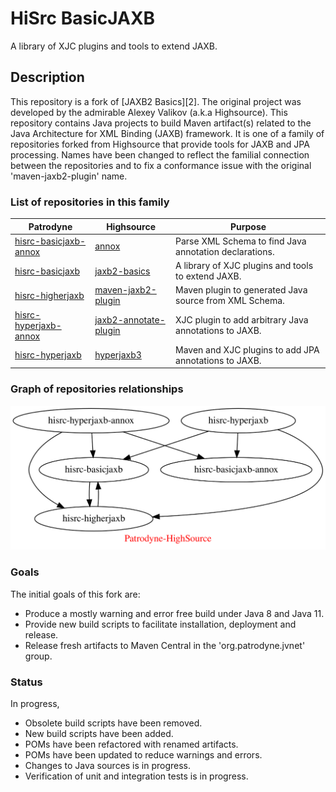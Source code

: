 # HiSrc BasicJAXB

A library of XJC plugins and tools to extend JAXB.

## Description

This repository is a fork of [JAXB2 Basics][2]. The original project was developed by the admirable
Alexey Valikov (a.k.a Highsource). This repository contains Java projects to build Maven artifact(s)
related to the Java Architecture for XML Binding (JAXB) framework. It is one of a family of repositories
forked from Highsource that provide tools for JAXB and JPA processing. Names have been changed to reflect
the familial connection between the repositories and to fix a conformance issue with the original 'maven-jaxb2-plugin' name. 

### List of repositories in this family

| Patrodyne                   | Highsource                  | Purpose                                                |
| --------------------------- | --------------------------- | ------------------------------------------------------ |
| [hisrc-basicjaxb-annox][11] | [annox][21]                 | Parse XML Schema to find Java annotation declarations. |
| [hisrc-basicjaxb][12]       | [jaxb2-basics][22]          | A library of XJC plugins and tools to extend JAXB.     |
| [hisrc-higherjaxb][13]      | [maven-jaxb2-plugin][23]    | Maven plugin to generated Java source from XML Schema. |
| [hisrc-hyperjaxb-annox][15] | [jaxb2-annotate-plugin][25] | XJC plugin to add arbitrary Java annotations to JAXB.  |
| [hisrc-hyperjaxb][14]       | [hyperjaxb3][24]            | Maven and XJC plugins to add JPA annotations to JAXB.  |

### Graph of repositories relationships

![Patrodyne-Highsource Graph][1]

### Goals

The initial goals of this fork are:

* Produce a mostly warning and error free build under Java 8 and Java 11.
* Provide new build scripts to facilitate installation, deployment and release.
* Release fresh artifacts to Maven Central in the 'org.patrodyne.jvnet' group.

### Status

In progress,

* Obsolete build scripts have been removed.
* New build scripts have been added.
* POMs have been refactored with renamed artifacts.
* POMs have been updated to reduce warnings and errors.
* Changes to Java sources is in progress.
* Verification of unit and integration tests is in progress.

<!-- References -->

  [1]: https://raw.githubusercontent.com/patrodyne/hisrc-hyperjaxb/master/etc/hisrc-repositories.svg
  [11]: https://github.com/patrodyne/hisrc-hyperjaxb-annox
  [12]: https://github.com/patrodyne/hisrc-hyperjaxb
  [13]: https://github.com/patrodyne/hisrc-higherjaxb
  [14]: https://github.com/patrodyne/hisrc-hyperjaxb-annox
  [15]: https://github.com/patrodyne/hisrc-hyperjaxb
  [21]: https://github.com/highsource/annox
  [22]: https://github.com/highsource/jaxb2-basics
  [23]: https://github.com/highsource/maven-jaxb2-plugin
  [24]: https://github.com/highsource/hyperjaxb3
  [25]: https://github.com/highsource/jaxb2-annotate-plugin
